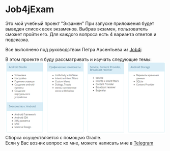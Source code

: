 # Job4jExam
   Это мой учебный проект "Экзамен" При запуске приложения будет выведен список всех экзаменов. Выбрав экзамен, пользователь сможет пройти его. Для каждого вопроса есть 4 варианта ответов и подсказка.

   
   Все выполнено под руководством Петра Арсентьева из [Job4j](https://job4j.ru/)
   
   В этом проекте я буду рассматривать и изучать следующие темы:
  ![Image of themes](https://raw.githubusercontent.com/AlekseevArtem/Job4jExam/master/images/android%20themes.png)
  Сборка осуществляется с помощью Gradle.  
  Если у Вас возник вопрос ко мне, можете написать мне в [Telegram](https://tlgg.ru/Vesper1953)
